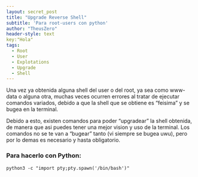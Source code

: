 ```yaml
---
layout: secret_post
title: "Upgrade Reverse Shell"
subtitle: 'Para root-users con python'
author: "TheusZero"
header-style: text
key:"Hola"
tags:
  - Root
  - User
  - Explotations
  - Upgrade
  - Shell
---
```


Una vez ya obtenida alguna shell del user o del root, ya sea como www-data o alguna otra, muchas veces ocurren errores al tratar de ejecutar comandos variados, debido a que la shell que se obtiene es “feisima” y se bugea en la terminal.

Debido a esto, existen comandos para poder “upgradear” la shell obtenida, de manera que asi puedes tener una mejor vision y uso de la terminal. Los comandos no se te van a “bugear” tanto (vi siempre se bugea uwu), pero por lo demas es necesario y hasta obligatorio.

### Para hacerlo con Python:

```vim
python3 -c "import pty;pty.spawn('/bin/bash')"
```







